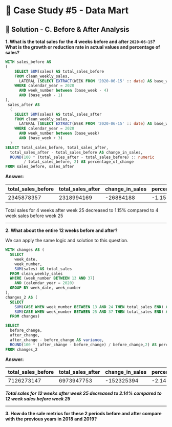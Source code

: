# 🛒 Case Study #5 - Data Mart

## 🧼 Solution - C. Before & After Analysis

**1. What is the total sales for the 4 weeks before and after `2020-06-15`? What is the growth or reduction rate in actual values and percentage of sales?**

````sql
WITH sales_before AS 
(
    SELECT SUM(sales) AS total_sales_before
    FROM clean_weekly_sales,
      LATERAL (SELECT EXTRACT(WEEK FROM '2020-06-15' :: date) AS base_week ) bw 
    WHERE calendar_year = 2020
      AND week_number between (base_week - 4)
      AND (base_week - 1)    
),
 sales_after AS 
  (
    SELECT SUM(sales) AS total_sales_after
    FROM clean_weekly_sales,
      LATERAL (SELECT EXTRACT(WEEK FROM '2020-06-15' :: date) AS base_week ) bw 
    WHERE calendar_year = 2020
      AND week_number between (base_week)
      AND (base_week + 3)
  )
SELECT total_sales_before, total_sales_after,
  total_sales_after - total_sales_before AS change_in_sales,
  ROUND(100 * (total_sales_after - total_sales_before) :: numeric 
		/ total_sales_before, 2) AS percentage_of_change 
FROM sales_before, sales_after
````

**Answer:**

| total_sales_before | total_sales_after | change_in_sales | percentage_of_change  |
|--------------------|-------------------|-----------------|-----------------------|
| 2345878357         | 2318994169        | -26884188       | -1.15                 |

Total sales for 4 weeks after week 25 decreased to 1.15% compared to 4 week sales before week 25

***

**2. What about the entire 12 weeks before and after?**

We can apply the same logic and solution to this question. 

````sql
WITH changes AS (
  SELECT 
    week_date, 
    week_number, 
    SUM(sales) AS total_sales
  FROM clean_weekly_sales
  WHERE (week_number BETWEEN 13 AND 37) 
    AND (calendar_year = 2020)
  GROUP BY week_date, week_number
),
changes_2 AS (
  SELECT 
    SUM(CASE WHEN week_number BETWEEN 13 AND 24 THEN total_sales END) AS before_change,
    SUM(CASE WHEN week_number BETWEEN 25 AND 37 THEN total_sales END) AS after_change
  FROM changes)

SELECT 
  before_change, 
  after_change, 
  after_change - before_change AS variance, 
  ROUND(100 * (after_change - before_change) / before_change,2) AS percentage
FROM changes_2
````

**Answer:**

| total_sales_before | total_sales_after | change_in_sales | percentage_of_change  |
|--------------------|-------------------|-----------------|-----------------------|
| 7126273147         | 6973947753        | -152325394      | -2.14                 |


***Total sales for 12 weeks after week 25 decreased to 2.14% compared to 12 week sales before week 25***

***

**3. How do the sale metrics for these 2 periods before and after compare with the previous years in 2018 and 2019?**
